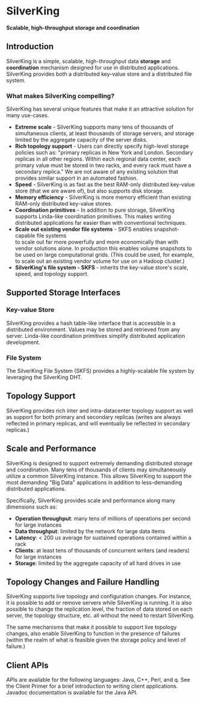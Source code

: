 # SilverKing
**Scalable, high-throughput storage and coordination**

## Introduction

SilverKing is a simple, scalable, high-throughput data **storage** and 
**coordination** mechanism designed for use in distributed applications. 
SilverKing provides both a distributed key-value store and a distributed file system.


### What makes SilverKing compelling?

SilverKing has several unique features that make it an attractive solution for many use-cases.

* **Extreme scale** - SilverKing supports many tens of thousands of simultaneous clients, 
  at least thousands of storage servers, and storage limited by the aggregate capacity of the server disks. 
* **Rich topology support** - Users can directly specify high-level storage policies such as: 
"primary replicas in New York and London. Secondary replicas in all other regions. 
Within each regional data center, each primary value must be stored in two racks, and every rack must have a 
secondary replica." We are not aware of any existing solution that provides similar support in an automated fashion.
* **Speed** - SilverKing is as fast as the best RAM-only distributed key-value store (that we are aware of), 
but also supports disk storage.
* **Memory efficiency** - SilverKing is more memory efficient than existing RAM-only distributed key-value stores.
* **Coordination primitives** - In addition to pure storage, SilverKing supports Linda-like coordination primitives. 
This makes writing distributed applications far easier than with conventional techniques.
* **Scale out existing vendor file systems** - SKFS enables snapshot-capable file systems  
to scale out far more powerfully and more economically than with vendor solutions alone. In production this enables 
volume snapshots to be used on large computational grids. (This could be used, for example, to scale out an 
existing vendor volume for use on a Hadoop cluster.)
* **SilverKing's file system - SKFS** - inherits the key-value store's scale, speed, and topology support.

## Supported Storage Interfaces

### Key-value Store

SilverKing provides a hash table-like interface that is accessible in a distributed environment. 
Values may be stored and retrieved from any server. 
Linda-like coordination primitives simplify distributed application development. 

### File System

The SilverKing File System (SKFS) provides a highly-scalable file system by leveraging the SilverKing DHT. 


## Topology Support

SilverKing provides rich inter and intra-datacenter topology support as well as support
for both primary and secondary replicas (writes are always reflected in primary replicas,
and will eventually be reflected in secondary replicas.)


## Scale and Performance

SilverKing is designed to support extremely demanding distributed storage and coordination.
Many tens of thousands of clients may simultaneously utilize a common SilverKing instance.
This allows SilverKing to support the most demanding "Big Data" applications in addition
to less-demanding distributed applications.

Specifically, SilverKing provides scale and performance along many dimensions such as:

* **Operation throughput**: many tens of millions of operations per second for large instances
* **Data throughput**: limited by the network for large data items
* **Latency**: < 200 us average for sustained operations contained within a rack
* **Clients**: at least tens of thousands of concurrent writers (and readers) for large instances
* **Storage**: limited by the aggregate capacity of all hard drives in use



## Topology Changes and Failure Handling

SilverKing supports live topology and configuration changes. For instance, it is possible to add or
remove servers while SilverKing is running. It is also possible to change the replication level, the
fraction of data stored on each server, the topology structure, etc. all without the need to restart
SilverKing.


The same mechanisms that make it possible to support live topology changes, also enable 
SilverKing to function in the presence of failures (within the realm of what is 
feasible given the storage policy and level of failure.)


## Client APIs

APIs are available for the following languages: Java, C++, Perl, and q. 
See the Client Primer for a brief introduction to writing client applications.
Javadoc documentation is available for the Java API.


